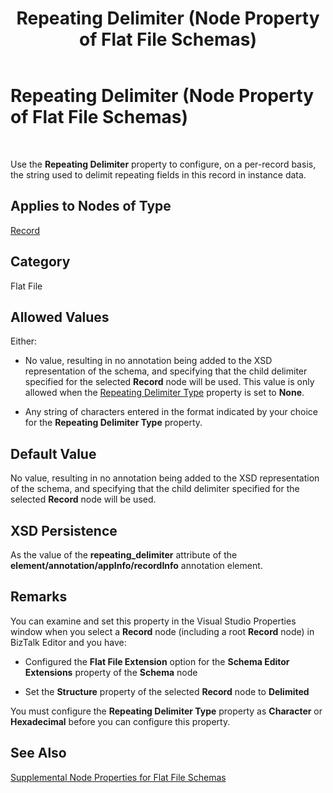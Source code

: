 ﻿---
title: Repeating Delimiter (Node Property of Flat File Schemas)
TOCTitle: Repeating Delimiter (Node Property of Flat File Schemas)
ms:assetid: 8d3209ad-a25c-48c6-855c-96dbbb7e32d8
ms:mtpsurl: https://msdn.microsoft.com/en-us/library/Aa561309(v=BTS.80)
ms:contentKeyID: 51529598
ms.date: 08/30/2017
mtps_version: v=BTS.80
---

# Repeating Delimiter (Node Property of Flat File Schemas)

 

Use the **Repeating Delimiter** property to configure, on a per-record basis, the string used to delimit repeating fields in this record in instance data.

## Applies to Nodes of Type

[Record](record-node-properties.md)

## Category

Flat File

## Allowed Values

Either:

  - No value, resulting in no annotation being added to the XSD representation of the schema, and specifying that the child delimiter specified for the selected **Record** node will be used. This value is only allowed when the [Repeating Delimiter Type](repeating-delimiter-type-node-property-of-flat-file-schemas.md) property is set to **None**.

  - Any string of characters entered in the format indicated by your choice for the **Repeating Delimiter Type** property.

## Default Value

No value, resulting in no annotation being added to the XSD representation of the schema, and specifying that the child delimiter specified for the selected **Record** node will be used.

## XSD Persistence

As the value of the **repeating\_delimiter** attribute of the **element/annotation/appInfo/recordInfo** annotation element.

## Remarks

You can examine and set this property in the Visual Studio Properties window when you select a **Record** node (including a root **Record** node) in BizTalk Editor and you have:

  - Configured the **Flat File Extension** option for the **Schema Editor Extensions** property of the **Schema** node

  - Set the **Structure** property of the selected **Record** node to **Delimited**

You must configure the **Repeating Delimiter Type** property as **Character** or **Hexadecimal** before you can configure this property.

## See Also

[Supplemental Node Properties for Flat File Schemas](supplemental-node-properties-for-flat-file-schemas.md)

